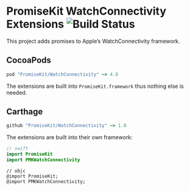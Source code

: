 # PromiseKit WatchConnectivity Extensions ![Build Status]

This project adds promises to Apple’s WatchConnectivity framework.

## CocoaPods

```ruby
pod "PromiseKit/WatchConnectivity" ~> 4.0
```

The extensions are built into `PromiseKit.framework` thus nothing else is needed.

## Carthage

```ruby
github "PromiseKit/WatchConnectivity" ~> 1.0
```

The extensions are built into their own framework:

```swift
// swift
import PromiseKit
import PMKWatchConnectivity
```

```objc
// objc
@import PromiseKit;
@import PMKWatchConnectivity;
```


[Build Status]: https://travis-ci.org/PromiseKit/WatchConnectivity.svg?branch=master
